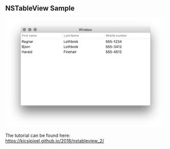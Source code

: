 ## NSTableView Sample

![NSTableView](NSTableView.png)

The tutorial can be found here: https://kicsipixel.github.io/2018/nstableview_2/